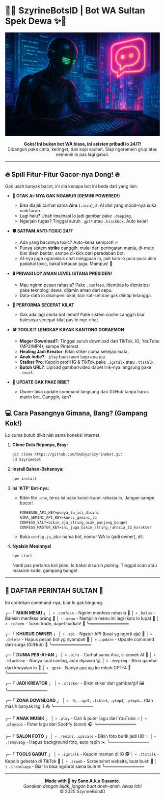 # 🤖✨ SzyrineBotsID | Bot WA Sultan Spek Dewa ✨🤖

<p align="center">
  <img src="https://github.com/Smdxyz/Szyrinebot/blob/0540bc9d9d7a9132a49b15061fa91786cd5b6493/file_00000000d88061f98cada20d0fe2294e.png" alt="SzyrineBotsID Banner" width="600"/>
</p>

<p align="center">
  <strong>Goks! Ini bukan bot WA biasa, ini asisten pribadi lo 24/7!</strong><br>
  Dibangun pake cinta, keringet, dan kopi sachet. Siap ngeramein grup atau nemenin lo pas lagi gabut.
</p>

---

## 🔥 Spill Fitur-Fitur Gacor-nya Dong! 🔥

Gak usah banyak bacot, ini dia kenapa bot ini beda dari yang lain:

*   **🧠 OTAK AI-NYA GAK NGAWUR (GEMINI POWERED!)**
    *   Bisa diajak curhat sama **Aira** (`.aira`), si AI idol yang mood-nya suka naik turun.
    *   Lagi halu? Ubah imajinasi lo jadi gambar pake `.deepimg`.
    *   Ngerjain tugas? Tinggal suruh `.gpt4` atau `.blackbox`. Auto kelar!

*   **🛡️ SATPAM ANTI-TOXIC 24/7**
    *   Ada yang bacotnya toxic? Auto-kena semprot! 🔥
    *   Punya sistem **strike** canggih: mulai dari peringatan manja, di-mute biar diem bentar, sampe di-kick dari peradaban bot.
    *   AI-nya juga *nganalisis* chat mingguan lo, jadi kalo lo pura-pura alim padahal toxic, bakal ketauan juga. Mampus! 🤣

*   **🔒 PRIVASI LO? AMAN LEVEL ISTANA PRESIDEN!**
    *   Mau ngirim pesan rahasia? Pake `.confess`. Identitas lo dienkripsi pake teknologi dewa, dijamin aman dari cepu.
    *   Data-data lo disimpen lokal, biar sat-set dan gak diintip tetangga.

*   **🚀 PERFORMA SECEPAT KILAT**
    *   Gak ada lagi cerita bot lemot! Pake sistem *cache* canggih biar balesnya secepat kilat pas lo nge-chat.

*   **🛠️ TOOLKIT LENGKAP KAYAK KANTONG DORAEMON**
    *   **Mager Download?**: Tinggal suruh download dari TikTok, IG, YouTube (MP3/MP4), sampe Pinterest.
    *   **Healing Jadi Kreator**: Bikin stiker cuma sekejap mata.
    *   **Anak Indie?**: `.play` buat nyari lagu apa aja.
    *   **Stalker Pro**: Kepoin profil IG & TikTok pake `.igstalk` atau `.ttstalk`.
    *   **Butuh URL?**: Upload gambar/video dapet link-nya langsung pake `.tourl`.

*   **🔄 UPDATE GAK PAKE RIBET**
    *   Owner bisa update command langsung dari GitHub tanpa harus matiin bot. Canggih, kan?

## 💻 Cara Pasangnya Gimana, Bang? (Gampang Kok!)

Lo cuma butuh dikit niat sama koneksi internet.

1.  **Clone Dulu Reponya, Bray:**
    ```bash
    git clone https://github.com/Smdzyz/Szyrinebot.git
    cd Szyrinebot
    ```

2.  **Install Bahan-Bahannya:**
    ```bash
    npm install
    ```

3.  **Isi 'KTP' Bot-nya:**
    *   Bikin file `.env`, terus isi pake kunci-kunci rahasia lo. Jangan sampe bocor!
        ```env
        FIREBASE_API_KEY=punya_lo_isi_disini
        AIRA_GEMINI_API_KEY=kunci_gemini_lo
        CONFESS_SALT=bikin_aja_string_acak_panjang_banget
        CONFESS_MASTER_KEY=ini_juga_bikin_string_rahasia_32_karakter
        ```
    *   Buka `config.js`, atur nama bot, nomor WA lo (jadi owner), dll.

4.  **Nyalain Mesinnya!**
    ```bash
    npm start
    ```
    Nanti pas pertama kali jalan, lo bakal disuruh *pairing*. Tinggal scan atau masukin kode, gampang banget.

---

## 👑 DAFTAR PERINTAH SULTAN 👑

Ini contekan command-nya, biar lo gak bingung.

╭─「 **MAIN MENU** 」
│ ◦ `.confess`   - Ngirim menfess rahasia 🤫
│ ◦ `.balas`     - Balesin menfess orang 💬
│ ◦ `.menu`      - Nampilin menu ini lagi (kalo lo lupa) 📜
│ ◦ `.redeem`    - Tuker kode, dapet hadiah! 🎁
╰═════════════

╭─「 **KHUSUS OWNER** 」
│ ◦ `.api`       - Ngatur API (buat yg ngerti aja) 🔑
│ ◦ `.delete`    - Hapus pesan bot yg nyampah 🚮
│ ◦ `.update`    - Update command dari surga (GitHub) 🔄
╰═════════════

╭─「 **DUNIA PER-AI-AN** 」
│ ◦ `.aira`      - Curhat sama Aira, si cewek AI 🌸
│ ◦ `.blackbox` - Nanya soal coding, auto dijawab 💻
│ ◦ `.deepimg`   - Bikin gambar dari khayalan lo 🎨
│ ◦ `.gpt4`      - Nanya apa aja ke mbah GPT-4 🧠
╰═════════════

╭─「 **JADI KREATOR** 」
│ ◦ `.sticker`   - Bikin stiker dari gambar/gif 🖼️
╰═════════════

╭─「 **ZONA DOWNLOAD** 」
│ ◦ `.fb`, `.igdl`, `.tiktok`, `.ytmp3`, `.ytmp4`... (dan masih banyak lagi!) 📥
╰═════════════

╭─「 **ANAK MUSIK** 」
│ ◦ `.play`      - Cari & puter lagu dari YouTube 🎶
│ ◦ `.playspo`   - Puter lagu dari Spotify (soon) 🎧
╰═════════════

╭─「 **SALON FOTO** 」
│ ◦ `.remini`, `.upscale` - Bikin foto burik jadi HD ✨
│ ◦ `.removebg`  - Hapus background foto, auto rapih ✂️
╰═════════════

╭─「 **TOOLS GABUT** 」
│ ◦ `.igstalk`   - Kepoin mantan di IG 🕵️
│ ◦ `.ttstalk`   - Kepoin gebetan di TikTok 💃
│ ◦ `.ssweb`     - Screenshot website, buat bukti 📸
│ ◦ `.translapp` - Biar lo bisa ngobrol sama bule 🌐
╰═════════════

---

<p align="center">
  <strong>Made with 💖 by Sann A.k.a Susanto.</strong><br>
  <em>Gunakan dengan bijak, jangan buat aneh-aneh. Awas loh!</em><br>
  © 2025 SzyrineBotsID
</p>
